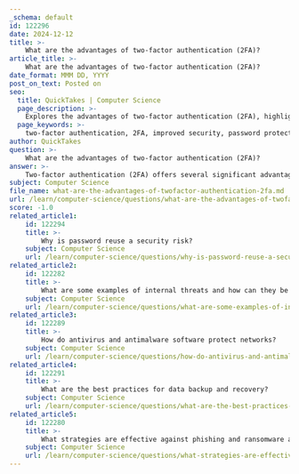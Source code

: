 ```yaml
---
_schema: default
id: 122296
date: 2024-12-12
title: >-
    What are the advantages of two-factor authentication (2FA)?
article_title: >-
    What are the advantages of two-factor authentication (2FA)?
date_format: MMM DD, YYYY
post_on_text: Posted on
seo:
  title: QuickTakes | Computer Science
  page_description: >-
    Explores the advantages of two-factor authentication (2FA), highlighting its role in enhancing online security, preventing unauthorized access, and improving user confidence.
  page_keywords: >-
    two-factor authentication, 2FA, improved security, password protection, phishing mitigation, compliance standards, user confidence, authentication methods, cybersecurity, sensitive information protection
author: QuickTakes
question: >-
    What are the advantages of two-factor authentication (2FA)?
answer: >-
    Two-factor authentication (2FA) offers several significant advantages that enhance the security of online accounts and sensitive information. Here are the key benefits:\n\n1. **Improved Security**: The primary advantage of 2FA is the increased security it provides. By requiring a second form of identification in addition to a password, 2FA significantly reduces the likelihood that an attacker can gain unauthorized access to an account. Even if a hacker manages to obtain a user's password, they would still need the second factor (such as a code sent to a mobile device) to access the account.\n\n2. **Protection Against Password Breaches**: 2FA acts as a safeguard against password breaches. In the event that a password is compromised, the additional authentication step helps prevent unauthorized access, thereby protecting sensitive data and resources.\n\n3. **Mitigation of Phishing Attacks**: 2FA can help mitigate the risks associated with phishing attacks. Even if a user inadvertently provides their password to a malicious actor, the attacker would still require the second factor to gain access, making it more difficult for them to succeed.\n\n4. **Compliance with Security Standards**: Many industries have regulatory requirements that mandate the use of multi-factor authentication for sensitive data access. Implementing 2FA can help organizations meet these compliance standards and avoid potential penalties.\n\n5. **User Confidence**: The implementation of 2FA can enhance user confidence in the security of their accounts. Knowing that there is an additional layer of protection can encourage users to engage more with services that prioritize their security.\n\n6. **Flexibility in Authentication Methods**: 2FA offers various methods for the second factor, including SMS verification codes, authentication apps, email verification, and biometric authentication (like fingerprints or facial recognition). This flexibility allows users to choose the method that best suits their needs.\n\n7. **Continuous Monitoring**: Many 2FA systems monitor login attempts and can trigger additional authentication challenges when unusual activity is detected, further enhancing security.\n\nIn summary, two-factor authentication is a crucial component of modern cybersecurity strategies, providing an essential layer of protection against a wide range of cyber threats while enhancing user confidence and compliance with security standards.
subject: Computer Science
file_name: what-are-the-advantages-of-twofactor-authentication-2fa.md
url: /learn/computer-science/questions/what-are-the-advantages-of-twofactor-authentication-2fa
score: -1.0
related_article1:
    id: 122294
    title: >-
        Why is password reuse a security risk?
    subject: Computer Science
    url: /learn/computer-science/questions/why-is-password-reuse-a-security-risk
related_article2:
    id: 122282
    title: >-
        What are some examples of internal threats and how can they be mitigated?
    subject: Computer Science
    url: /learn/computer-science/questions/what-are-some-examples-of-internal-threats-and-how-can-they-be-mitigated
related_article3:
    id: 122289
    title: >-
        How do antivirus and antimalware software protect networks?
    subject: Computer Science
    url: /learn/computer-science/questions/how-do-antivirus-and-antimalware-software-protect-networks
related_article4:
    id: 122291
    title: >-
        What are the best practices for data backup and recovery?
    subject: Computer Science
    url: /learn/computer-science/questions/what-are-the-best-practices-for-data-backup-and-recovery
related_article5:
    id: 122280
    title: >-
        What strategies are effective against phishing and ransomware attacks?
    subject: Computer Science
    url: /learn/computer-science/questions/what-strategies-are-effective-against-phishing-and-ransomware-attacks
---
```


&nbsp;